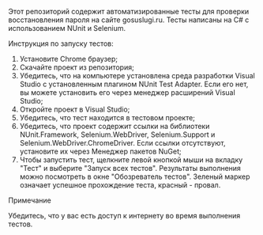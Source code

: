 Этот репозиторий содержит автоматизированные тесты для проверки восстановления пароля на сайте gosuslugi.ru. Тесты написаны на C# с использованием NUnit и Selenium.

Инструкция по запуску тестов:
1. Установите Chrome браузер;
2. Скачайте проект из репозитория;
3. Убедитесь, что на компьютере установлена среда разработки Visual Studio с установленным плагином NUnit Test Adapter. Если его нет, вы можете установить его через менеджер расширений Visual Studio;
4. Откройте проект в Visual Studio;
5. Убедитесь, что тест находится в тестовом проекте;
6. Убедитесь, что проект содержит ссылки на библиотеки NUnit.Framework, Selenium.WebDriver, Selenium.Support и Selenium.WebDriver.ChromeDriver. Если ссылки отсутствуют, установите их через Менеджер пакетов NuGet;
7. Чтобы запустить тест, щелкните левой кнопкой мыши на вкладку "Тест" и выберите "Запуск всех тестов". Результаты выполнения можно посмотреть в окне "Обозреватель тестов". Зеленый маркер означает успешное прохождение теста, красный - провал.

Примечание

Убедитесь, что у вас есть доступ к интернету во время выполнения тестов.
